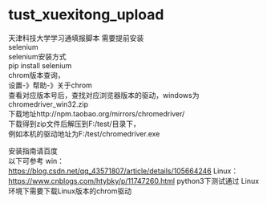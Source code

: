 # tust_xuexitong_upload
天津科技大学学习通填报脚本
需要提前安装<br />
selenium<br />
selenium安装方式<br />
pip install selenium<br />
chrom版本查询，<br />
设置-》帮助-》关于chrom<br />
查看对应版本号后，查找对应浏览器版本的驱动，windows为chromedriver_win32.zip<br />
下载地址http://npm.taobao.org/mirrors/chromedriver/<br />
下载得到zip文件后解压到F:/test/目录下，<br />
例如本机的驱动地址为F:/test/chromedriver.exe<br />

安装指南请百度<br />
以下可参考
win：https://blog.csdn.net/qq_43571807/article/details/105664246
Linux：https://www.cnblogs.com/htybky/p/11747260.html
python3下测试通过
Linux环境下需要下载Linux版本的chrom驱动
